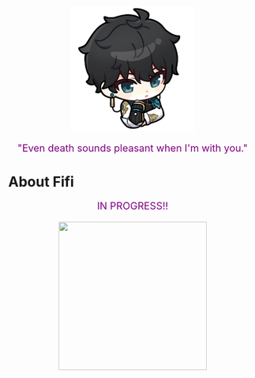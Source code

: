 <p align="center">
  <img src="images/chibidh.png" alt="LOML" style="width: 50%; max-width: 500px;">
</p>

<p align="center" style="color: purple; font-size: 20px;">
"Even death sounds pleasant when I'm with you."
</p>

# About Fifi
<p align="center" style="color: purple; font-size: 20px;">
IN PROGRESS!!
</p>

<p align="center">
  <img width="300" height="300" src="https://media.tenor.com/AUp8Sxn0-wAAAAAM/dan-heng-hsr.gif">
</p>
